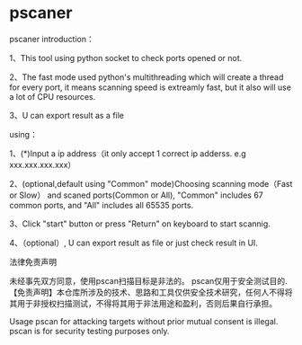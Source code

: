 # pscaner

pscaner introduction：

1、This tool using python socket to check ports opened or not.

2、The fast mode used python's multithreading which will create a thread for every port, it means scanning speed is extreamly fast, but it also will use a lot of CPU resources. 

3、U can export result as a file

using：

1、(*)Input a ip address（it only accept 1 correct ip adderss. e.g xxx.xxx.xxx.xxx）

2、(optional,default using "Common" mode)Choosing scanning mode（Fast or Slow） and scaned ports(Common or All), "Common" includes 67 common ports, and "All" includes all 65535 ports.

3、Click "start" button or press "Return" on keyboard to start scannig.

4、（optional）, U can export result as file or just check result in UI.

法律免责声明

未经事先双方同意，使用pscan扫描目标是非法的。 pscan仅用于安全测试目的.
【免责声明】本仓库所涉及的技术、思路和工具仅供安全技术研究，任何人不得将其用于非授权扫描测试，不得将其用于非法用途和盈利，否则后果自行承担。

Usage pscan for attacking targets without prior mutual consent is illegal. pscan is for security testing purposes only.
